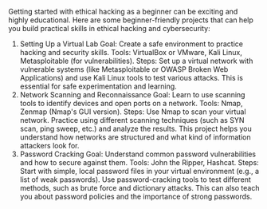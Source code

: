 Getting started with ethical hacking as a beginner can be exciting and highly educational. Here are some beginner-friendly projects that can help you build practical skills in ethical hacking and cybersecurity:

1. Setting Up a Virtual Lab
Goal: Create a safe environment to practice hacking and security skills.
Tools: VirtualBox or VMware, Kali Linux, Metasploitable (for vulnerabilities).
Steps: Set up a virtual network with vulnerable systems (like Metasploitable or OWASP Broken Web Applications) and use Kali Linux tools to test various attacks. This is essential for safe experimentation and learning.
2. Network Scanning and Reconnaissance
Goal: Learn to use scanning tools to identify devices and open ports on a network.
Tools: Nmap, Zenmap (Nmap's GUI version).
Steps: Use Nmap to scan your virtual network. Practice using different scanning techniques (such as SYN scan, ping sweep, etc.) and analyze the results. This project helps you understand how networks are structured and what kind of information attackers look for.
3. Password Cracking
Goal: Understand common password vulnerabilities and how to secure against them.
Tools: John the Ripper, Hashcat.
Steps: Start with simple, local password files in your virtual environment (e.g., a list of weak passwords). Use password-cracking tools to test different methods, such as brute force and dictionary attacks. This can also teach you about password policies and the importance of strong passwords.
